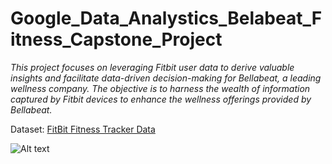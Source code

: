 # Google_Data_Analystics_Belabeat_Fitness_Capstone_Project
*This project focuses on leveraging Fitbit user data to derive valuable insights and facilitate data-driven decision-making for Bellabeat, a leading wellness company. The objective is to harness the wealth of information captured by Fitbit devices to enhance the wellness offerings provided by Bellabeat.*

Dataset: [FitBit Fitness Tracker Data](https://www.kaggle.com/datasets/arashnic/fitbit\))

![Alt text](https://miro.medium.com/v2/resize:fit:1400/1*SjEGKrjDp7skk4URhzW5Nw.png)
